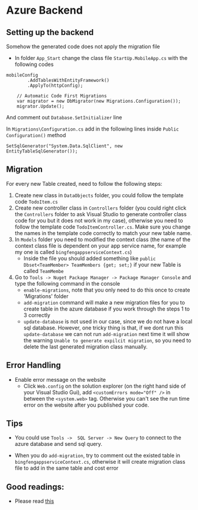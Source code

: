 # Azure Backend

## Setting up the backend

Somehow the generated code does not apply the migration file

- In folder `App_Start` change the class file `StartUp.MobileApp.cs` with the following codes

```
mobileConfig
        .AddTablesWithEntityFramework()
        .ApplyTo(httpConfig);

    // Automatic Code First Migrations
    var migrator = new DbMigrator(new Migrations.Configuration());
    migrator.Update();

```

And comment out `Database.SetInitializer` line

In `Migrations\Configuration.cs` add in the following lines inside `Public Configuration()` method

```
SetSqlGenerator("System.Data.SqlClient", new EntityTableSqlGenerator());
```

## Migration

For every new Table created, need to follow the following steps:

1. Create new class in `DataObjects` folder, you could follow the template code `TodoItem.cs`
2. Create new controller class in `Controllers` folder (you could right click the `Controllers` folder to ask Visual Studio to generate controller class code for you but it does not work in my case), otherwise you need to follow the template code `TodoItemController.cs`. Make sure you change the names in the template code correctly to match your new table name.
3. In `Models` folder you need to modified the context class (the name of the context class file is dependent on your app service name, for example my one is called `bingfengappserviceContext.cs`)
	- Inside the file you should added something like `public Dbset<TeamMember> TeamMembers {get; set;}` if your new Table is called `TeamMembe`
4. Go to `Tools -> Nuget Package Manager -> Package Manager Console` and type the following command in the console
	- `enable-migrations`, note that you only need to do this once to create 'Migrations' folder
	- `add-migration` command will make a new migration files for you to create table in the azure database if you work through the steps 1 to 3 correctly
	- `update-database` is not used in our case, since we do not have a local sql database. However, one tricky thing is that, if we dont run this `update-database` we can not run `add-migration` next time it will show the warning `Unable to generate expilcit migration`, so you need to delete the last generated migration class manually.

## Error Handling

- Enable error message on the website
	- Click `Web.config` on the solution explorer (on the right hand side of your Visual Studio Gui), add `<customErrors mode="Off" />` in between the `<system.web>` tag. Otherwise you can't see the run time error on the website after you published your code.

## Tips

- You could use `Tools ->  SQL Server -> New Query` to connect to the azure database and send sql query.

- When you do `add-migration`, try to comment out the existed table in `bingfengappserviceContext.cs`, otherwise it will create migration class file to add in the same table and cost error

## Good readings:
- Please read [this](https://adrianhall.github.io/develop-mobile-apps-with-csharp-and-azure/chapter3/server/)
